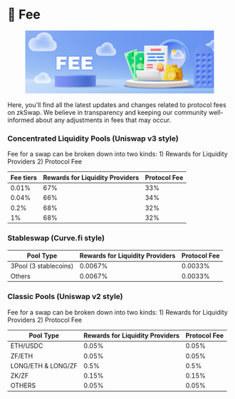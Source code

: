 # 🍣 Fee

<figure><img src="../.gitbook/assets/fee.png" alt=""><figcaption></figcaption></figure>

Here, you'll find all the latest updates and changes related to protocol fees on zkSwap. We believe in transparency and keeping our community well-informed about any adjustments in fees that may occur.

### Concentrated Liquidity Pools (Uniswap v3 style)

Fee for a swap can be broken down into two kinds: 1) Rewards for Liquidity Providers 2) Protocol Fee

| Fee tiers | Rewards for Liquidity Providers | Protocol Fee |
| --------- | ------------------------------- | ------------ |
| 0.01%     | 67%                             | 33%          |
| 0.04%     | 66%                             | 34%          |
| 0.2%      | 68%                             | 32%          |
| 1%        | 68%                             | 32%          |

### Stableswap (Curve.fi style)

| Pool Type             | Rewards for Liquidity Providers | Protocol Fee |
| --------------------- | ------------------------------- | ------------ |
| 3Pool (3 stablecoins) | 0.0067%                         | 0.0033%      |
| Others                | 0.0067%                         | 0.0033%      |

### Classic Pools (Uniswap v2 style)

Fee for a swap can be broken down into two kinds: 1) Rewards for Liquidity Providers 2) Protocol Fee

| Pool Type          | Rewards for Liquidity Providers | Protocol Fee |
| ------------------ | ------------------------------- | ------------ |
| ETH/USDC           | 0.05%                           | 0.05%        |
| ZF/ETH             | 0.05%                           | 0.05%        |
| LONG/ETH & LONG/ZF | 0.5%                            | 0.5%         |
| ZK/ZF              | 0.15%                           | 0.15%        |
| OTHERS             | 0.05%                           | 0.05%        |

